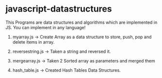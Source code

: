 # javascript-datastructures

This Programs are data structures and algorithms which are implemented in JS.
You can implement in any language!



1) myarray.js  -> Create Array as a data structure to store, push, pop and delete items in array.

2) reversestring.js -> Taken a string and reversed it.

3) mergearray.js -> Taken 2 Sorted array as parameters and merged them

4) hash_table.js -> Created Hash Tables Data Structures. 
